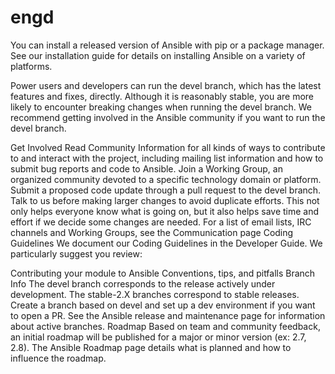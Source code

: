 # engd
You can install a released version of Ansible with pip or a package manager. See our installation guide for details on installing Ansible on a variety of platforms.

Power users and developers can run the devel branch, which has the latest features and fixes, directly. Although it is reasonably stable, you are more likely to encounter breaking changes when running the devel branch. We recommend getting involved in the Ansible community if you want to run the devel branch.

Get Involved
Read Community Information for all kinds of ways to contribute to and interact with the project, including mailing list information and how to submit bug reports and code to Ansible.
Join a Working Group, an organized community devoted to a specific technology domain or platform.
Submit a proposed code update through a pull request to the devel branch.
Talk to us before making larger changes to avoid duplicate efforts. This not only helps everyone know what is going on, but it also helps save time and effort if we decide some changes are needed.
For a list of email lists, IRC channels and Working Groups, see the Communication page
Coding Guidelines
We document our Coding Guidelines in the Developer Guide. We particularly suggest you review:

Contributing your module to Ansible
Conventions, tips, and pitfalls
Branch Info
The devel branch corresponds to the release actively under development.
The stable-2.X branches correspond to stable releases.
Create a branch based on devel and set up a dev environment if you want to open a PR.
See the Ansible release and maintenance page for information about active branches.
Roadmap
Based on team and community feedback, an initial roadmap will be published for a major or minor version (ex: 2.7, 2.8). The Ansible Roadmap page details what is planned and how to influence the roadmap.
